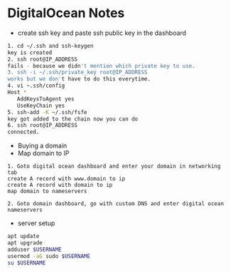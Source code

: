 
# DigitalOcean Notes

-  create ssh key and paste ssh public key in the dashboard 
 ```bash
1. cd ~/.ssh and ssh-keygen
key is created
2. ssh root@IP_ADDRESS
fails - because we didn't mention which private key to use.
3. ssh -i ~/.ssh/private_key root@IP_ADDRESS
works but we don't have to do this everytime. 
4. vi ~.ssh/config
Host * 
	AddKeysToAgent yes
	UseKeyChain yes
5. ssh-add -K ~/.ssh/fsfe
key got added to the chain now you can do
6. ssh root@IP_ADDRESS
connected.
```
- Buying a domain
- Map domain to IP
```
1. Goto digital ocean dashboard and enter your domain in networking tab
create A record with www.domain to ip
create A record with domain to ip
map domain to nameservers

2. Goto domain dashboard, go with custom DNS and enter digital ocean nameservers
```

- server setup
```bash
apt update
apt upgrade
adduser $USERNAME
usermod -aG sudo $USERNAME
su $USERNAME
```
 
